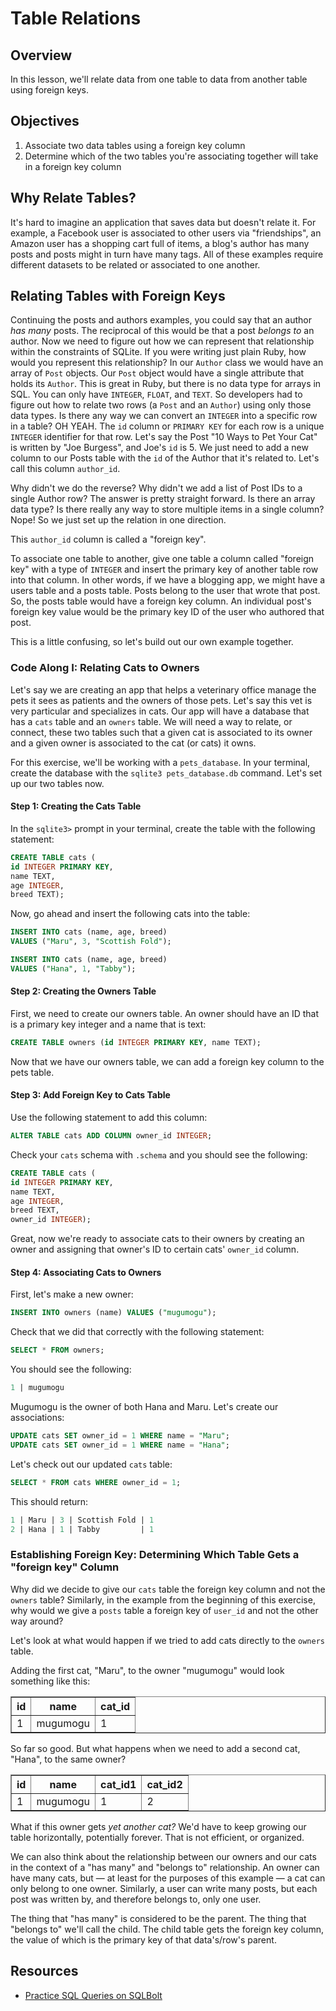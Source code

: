 # Table Relations

## Overview

In this lesson, we'll relate data from one table to data from another table using foreign keys. 

## Objectives

1. Associate two data tables using a foreign key column
2. Determine which of the two tables you're associating together will take in a foreign key column

## Why Relate Tables?

It's hard to imagine an application that saves data but doesn't relate it. For example, a Facebook user is associated to other users via "friendships", an Amazon user has a shopping cart full of items, a blog's author has many posts and posts might in turn have many tags. All of these examples require different datasets to be related or associated to one another. 

## Relating Tables with Foreign Keys

Continuing the posts and authors examples, you could say that an author *has many* posts. The reciprocal of this would be that a post *belongs to* an author. Now we need to figure out how we can represent that relationship within the constraints of SQLite. If you were writing just plain Ruby, how would you represent this relationship? In our `Author` class we would have an array of `Post` objects. Our `Post` object would have a single attribute that holds its `Author`. This is great in Ruby, but there is no data type for arrays in SQL. You can only have `INTEGER`, `FLOAT`, and `TEXT`. So developers had to figure out how to relate two rows (a `Post` and an `Author`) using only those data types. Is there any way we can convert an `INTEGER` into a specific row in a table? OH YEAH. The `id` column or `PRIMARY KEY` for each row is a unique `INTEGER` identifier for that row. Let's say the Post "10 Ways to Pet Your Cat" is written by "Joe Burgess", and Joe's `id` is 5. We just need to add a new column to our Posts table with the `id` of the Author that it's related to. Let's call this column `author_id`.

Why didn't we do the reverse? Why didn't we add a list of Post IDs to a single Author row? The answer is pretty straight forward. Is there an array data type? Is there really any way to store multiple items in a single column? Nope! So we just set up the relation in one direction.

This `author_id` column is called a "foreign key".

To associate one table to another, give one table a column called "foreign key" with a type of `INTEGER` and insert the primary key of another table row into that column. In other words, if we have a blogging app, we might have a users table and a posts table. Posts belong to the user that wrote that post. So, the posts table would have a foreign key column. An individual post's foreign key value would be the primary key ID of the user who authored that post. 

This is a little confusing, so let's build out our own example together. 

### Code Along I: Relating Cats to Owners

Let's say we are creating an app that helps a veterinary office manage the pets it sees as patients and the owners of those pets. Let's say this vet is very particular and specializes in cats. Our app will have a database that has a `cats` table and an `owners` table. We will need a way to relate, or connect, these two tables such that a given cat is associated to its owner and a given owner is associated to the cat (or cats) it owns.

For this exercise, we'll be working with a `pets_database`. In your terminal, create the database with the `sqlite3 pets_database.db` command. Let's set up our two tables now. 

#### Step 1: Creating the Cats Table

In the `sqlite3>` prompt in your terminal, create the table with the following statement:

```sql
CREATE TABLE cats (
id INTEGER PRIMARY KEY,
name TEXT,
age INTEGER,
breed TEXT);
```

Now, go ahead and insert the following cats into the table:

```sql
INSERT INTO cats (name, age, breed)
VALUES ("Maru", 3, "Scottish Fold");

INSERT INTO cats (name, age, breed)
VALUES ("Hana", 1, "Tabby");
```


#### Step 2: Creating the Owners Table

First, we need to create our owners table. An owner should have an ID that is a primary key integer and a name that is text: 

```sql
CREATE TABLE owners (id INTEGER PRIMARY KEY, name TEXT);
```

Now that we have our owners table, we can add a foreign key column to the pets table. 

#### Step 3: Add Foreign Key to Cats Table

Use the following statement to add this column: 

```sql
ALTER TABLE cats ADD COLUMN owner_id INTEGER;
```

Check your `cats` schema with `.schema` and you should see the following: 

```sql
CREATE TABLE cats (
id INTEGER PRIMARY KEY,
name TEXT,
age INTEGER,
breed TEXT,
owner_id INTEGER);
```

Great, now we're ready to associate cats to their owners by creating an owner and assigning that owner's ID to certain cats' `owner_id` column. 

#### Step 4: Associating Cats to Owners

First, let's make a new owner: 

```sql
INSERT INTO owners (name) VALUES ("mugumogu");
```

Check that we did that correctly with the following statement: 

```sql
SELECT * FROM owners;
```

You should see the following: 


```sql
1 | mugumogu
```

Mugumogu is the owner of both Hana and Maru. Let's create our associations: 

```sql
UPDATE cats SET owner_id = 1 WHERE name = "Maru";
UPDATE cats SET owner_id = 1 WHERE name = "Hana";
```

Let's check out our updated `cats` table: 

```sql
SELECT * FROM cats WHERE owner_id = 1;
```

This should return:

```sql
1 | Maru | 3 | Scottish Fold | 1
2 | Hana | 1 | Tabby         | 1
```

### Establishing Foreign Key: Determining Which Table Gets a "foreign key" Column

Why did we decide to give our `cats` table the foreign key column and not the `owners` table? Similarly, in the example from the beginning of this exercise, why would we give a `posts` table a foreign key of `user_id` and not the other way around? 

Let's look at what would happen if we tried to add cats directly to the `owners` table.

Adding the first cat, "Maru", to the owner "mugumogu" would look something like this: 

<table border="1" cellpadding="4" cellspacing="0">
  <tr>
    <th>id</th>
    <th>name</th>
    <th>cat_id</th>
  </tr>
  
  <tr>
    <td>1</td>
    <td>mugumogu</td>
    <td>1</td>
  </tr>
</table>

So far so good. But what happens when we need to add a second cat, "Hana", to the same owner?
<table border="1" cellpadding="4" cellspacing="0">
  <tr>
    <th>id</th>
    <th>name</th>
    <th>cat_id1</th>
    <th>cat_id2</th>
  </tr>
  
  <tr>
    <td>1</td>
    <td>mugumogu</td>
    <td>1</td>
    <td>2</td>
  </tr>
</table>

What if this owner gets *yet another cat?* We'd have to keep growing our table horizontally, potentially forever. That is not efficient, or organized. 

We can also think about the relationship between our owners and our cats in the context of a "has many" and "belongs to" relationship. An owner can have many cats, but — at least for the purposes of this example — a cat can only belong to one owner. Similarly, a user can write many posts, but each post was written by, and therefore belongs to, only one user.

The thing that "has many" is considered to be the parent. The thing that "belongs to" we'll call the child. The child table gets the foreign key column, the value of which is the primary key of that data's/row's parent. 

## Resources

- [Practice SQL Queries on SQLBolt](http://sqlbolt.com/lesson/select_queries_review)
